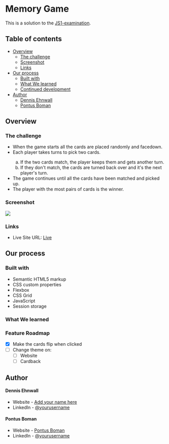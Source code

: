 # Memory Game

This is a solution to the [JS1-examination](https://github.com/fe22-kyh/js1-examiniation).

## Table of contents

-   [Overview](#overview)
    -   [The challenge](#the-challenge)
    -   [Screenshot](#screenshot)
    -   [Links](#links)
-   [Our process](#our-process)
    -   [Built with](#built-with)
    -   [What We learned](#what-we-learned)
    -   [Continued development](#continued-development)
-   [Author](#author)
    -   [Dennis Ehnwall](#dennis-ehnwall)
    -   [Pontus Boman](#pontus-boman)

## Overview

### The challenge

<ul>
    <li>When the game starts all the cards are placed randomly and facedown.</li>
    <li>Each player takes turns to pick two cards.</li>
    <ol type="a">
        <li>If the two cards match, the player keeps them and gets another turn.</li>
        <li>If they don't match, the cards are turned back over and it's the next player's turn.</li>
    </ol>
    <li>The game continues until all the cards have been matched and picked up.</li>
    <li>The player with the most pairs of cards is the winner.</li>
</ul>

### Screenshot

![](https://github.com/BomanStatic/BomanStatic.github.io/assets/133013695/13a8e247-6395-4583-8ab9-c8deab6958a8)

### Links

-   Live Site URL: [Live](https://ehnwall.github.io/Memory-Game/)

## Our process

### Built with

-   Semantic HTML5 markup
-   CSS custom properties
-   Flexbox
-   CSS Grid
-   JavaScript
-   Session storage

### What We learned

### Feature Roadmap

-   [x] Make the cards flip when clicked
-   [ ] Change theme on:
    -   [ ] Website
    -   [ ] Cardback

## Author

#### Dennis Ehnwall

-   Website - [Add your name here](https://www.your-site.com)
-   LinkedIn - [@yourusername](https://www.twitter.com/yourusername)

#### Pontus Boman

-   Website - [Pontus Boman](https://bomanstatic.github.io/)
-   LinkedIn - [@yourusername](https://www.twitter.com/yourusername)
